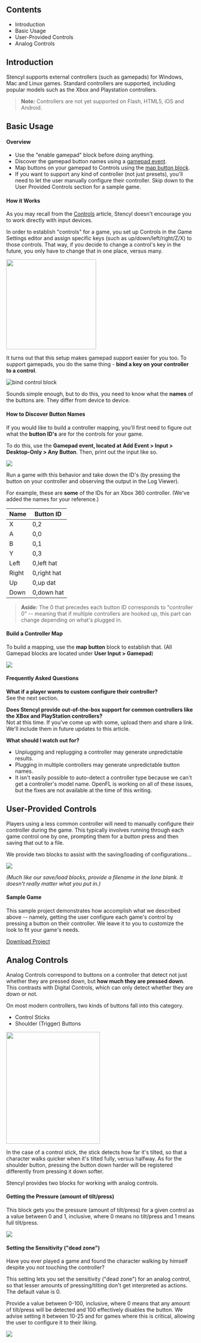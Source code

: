 ## Contents

* Introduction
* Basic Usage
* User-Provided Controls
* Analog Controls
 

## Introduction

Stencyl supports external controllers (such as gamepads) for Windows, Mac and Linux games. Standard controllers are supported, including popular models such as the Xbox and Playstation controllers. 

> **Note:** Controllers are not yet supported on Flash, HTML5, iOS and Android.

 
## Basic Usage

#### Overview

* Use the "enable gamepad" block before doing anything.
* Discover the gamepad button names using a [gamepad event](http://static.stencyl.com/pedia2/ch6/gamepad/gamepad-event.png).
* Map buttons on your gamepad to Controls using the [map button block](http://static.stencyl.com/pedia2/ch6/gamepad/gamepad-mapping.png).
* If you want to support any kind of controller (not just presets), you'll need to let the user manually configure their controller. Skip down to the User Provided Controls section for a sample game.
 
#### How it Works
As you may recall from the [Controls](http://www.stencyl.com/help/view/controls/) article, Stencyl doesn't encourage you to work directly with input devices. 

In order to establish "controls" for a game, you set up Controls in the Game Settings editor and assign specific keys (such as up/down/left/right/Z/X) to those controls. That way, if you decide to change a control's key in the future, you only have to change that in one place, versus many.

<img alt="" src="http://static.stencyl.com/pedia2/ch3/controls/image05.png" style="width: 240px; height: 240px;">

It turns out that this setup makes gamepad support easier for you too. To support gamepads, you do the same thing - **bind a key on your controller to a control**.

![bind control block](http://static.stencyl.com/pedia2/ch6/gamepad/gamepad-map.png)

Sounds simple enough, but to do this, you need to know what the **names** of the buttons are. They differ from device to device.

#### How to Discover Button Names
If you would like to build a controller mapping, you'll first need to figure out what the **button ID's** are for the controls for your game.

To do this, use the **Gamepad event, located at Add Event > Input > Desktop-Only > Any Button**. Then, print out the input like so.

![](http://static.stencyl.com/pedia2/ch6/gamepad/gamepad-event.png)

Run a game with this behavior and take down the ID's (by pressing the button on your controller and observing the output in the Log Viewer).

For example, these are **some** of the IDs for an Xbox 360 controller. (We've added the names for your reference.)

Name | Button ID
--- | ---
X | 0,2
A | 0,0
B | 0,1
Y | 0,3
Left | 0,left hat
Right | 0,right hat
Up | 0,up dat
Down | 0,down hat

> **Aside:** The 0 that precedes each button ID corresponds to "controller 0" -- meaning that if multiple controllers are hooked up, this part can change depending on what's plugged in.


#### Build a Controller Map

To build a mapping, use the **map button** block to establish that. (All Gamepad blocks are located under **User Input > Gamepad**)

![](http://static.stencyl.com/pedia2/ch6/gamepad/gamepad-mapping.png)


#### Frequently Asked Questions

**What if a player wants to custom configure their controller?**<br/>
See the next section.

**Does Stencyl provide out-of-the-box support for common controllers like the XBox and PlayStation controllers?**<br/>
Not at this time. If you've come up with some, upload them and share a link. We'll include them in future updates to this article.

**What should I watch out for?**<br/>
* Unplugging and replugging a controller may generate unpredictable results. 
* Plugging in multiple controllers may generate unpredictable button names.
* It isn't easily possible to auto-detect a controller type because we can't get a controller's model name.
OpenFL is working on all of these issues, but the fixes are not available at the time of this writing. 


## User-Provided Controls

Players using a less common controller will need to manually configure their controller during the game. This typically involves running through each game control one by one, prompting them for a button press and then saving that out to a file.

We provide two blocks to assist with the saving/loading of configurations...

![](http://static.stencyl.com/pedia2/ch6/gamepad/gamepad-saveload.png)

*(Much like our save/load blocks, provide a filename in the lone blank. It doesn't really matter what you put in.)*

#### Sample Game
This sample project demonstrates how accomplish what we described above -- namely, getting the user configure each game's control by pressing a button on their controller. We leave it to you to customize the look to fit your game's needs.

[Download Project](https://github.com/Stencyl/stencylpedia/blob/master/chapter-7/Sample%20Game%20for%20Gamepad%20Configuration.stencyl?raw=true)

 
## Analog Controls

Analog Controls correspond to buttons on a controller that detect not just whether they are pressed down, but **how much they are pressed down**. This contrasts with Digital Controls, which can only detect whether they are down or not.

On most modern controllers, two kinds of buttons fall into this category.

* Control Sticks
* Shoulder (Trigger) Buttons

<img alt="" src="http://static.stencyl.com/pedia2/ch6/gamepad/gamepad-analog.png" style="width: 250px; height: 298px;">

In the case of a control stick, the stick detects how far it's tilted, so that a character walks quicker when it's tilted fully, versus halfway. As for the shoulder button, pressing the button down harder will be registered differently from pressing it down softer.

Stencyl provides two blocks for working with analog controls.

#### Getting the Pressure (amount of tilt/press)
This block gets you the pressure (amount of tilt/press) for a given control as a value between 0 and 1, inclusive, where 0 means no tilt/press and 1 means full tilt/press.

![](http://static.stencyl.com/pedia2/ch6/gamepad/gamepad-pressure.png)

#### Setting the Sensitivity ("dead zone")
Have you ever played a game and found the character walking by himself despite you not touching the controller?

This setting lets you set the sensitivity ("dead zone") for an analog control, so that lesser amounts of pressing/tilting don't get interpreted as actions. The default value is 0.

Provide a value between 0-100, inclusive, where 0 means that any amount of tilt/press will be detected and 100 effectively disables the button. We advise setting it between 10-25 and for games where this is critical, allowing the user to configure it to their liking.

![](http://static.stencyl.com/pedia2/ch6/gamepad/gamepad-sensitivity.png)




 
